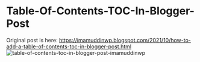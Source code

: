 # Table-Of-Contents-TOC-In-Blogger-Post
Original post is here: https://imamuddinwp.blogspot.com/2021/10/how-to-add-a-table-of-contents-toc-in-blogger-post.html
<img src="https://github.com/imamuddinwp/Table-Of-Contents-TOC-In-Blogger-Post/blob/main/table-of-contents-toc-in-blogger-post-imamuddinwp-.png" alt="table-of-contents-toc-in-blogger-post-imamuddinwp" />
